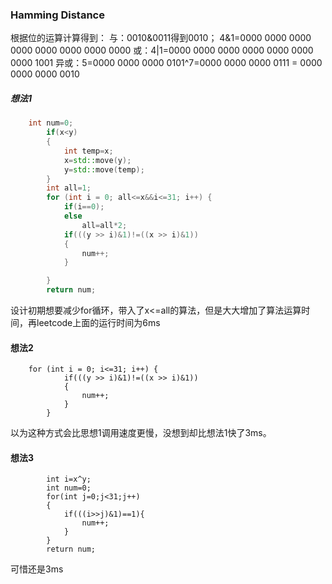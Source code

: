### Hamming Distance

根据位的运算计算得到：
与：0010&0011得到0010；
4&1=0000 0000 0000 0000 0000 0000 0000 0000
或：4|1=0000 0000 0000 0000 0000 0000 0000 1001
异或：5=0000 0000 0000 0101^7=0000 0000 0000 0111 = 0000 0000 0000 0010

##### 想法1
```C++
	int num=0;
        if(x<y)
        {
            int temp=x;
            x=std::move(y);
            y=std::move(temp);
        }
        int all=1;
        for (int i = 0; all<=x&&i<=31; i++) {
            if(i==0);
            else
                all=all*2;
            if(((y >> i)&1)!=((x >> i)&1))
            {
                num++;
            }

        }
        return num;
```
设计初期想要减少for循环，带入了x<=all的算法，但是大大增加了算法运算时间，再leetcode上面的运行时间为6ms

#### 想法2
```language
	for (int i = 0; i<=31; i++) {
            if(((y >> i)&1)!=((x >> i)&1))
            {
                num++;
            }
        }
```
以为这种方式会比思想1调用速度更慢，没想到却比想法1快了3ms。

#### 想法3
```language
		int i=x^y;
        int num=0;
        for(int j=0;j<31;j++)
        {
            if(((i>>j)&1)==1){
                num++;
            }
        }
        return num;
```
可惜还是3ms